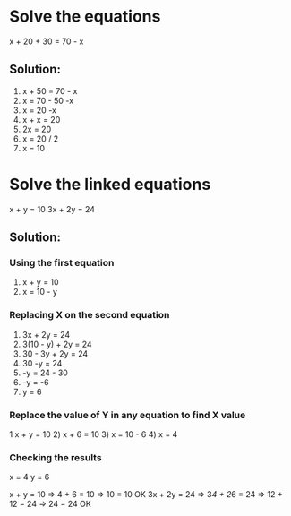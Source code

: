 # Solve the equations
x + 20 + 30 = 70 - x
## Solution:
1) x + 50 = 70 - x
2) x = 70 - 50 -x
3) x = 20 -x
4) x + x = 20
5) 2x = 20
6) x = 20 / 2
7) x = 10


# Solve the linked equations
x + y = 10
3x + 2y = 24

## Solution:
### Using the first equation
1) x + y = 10
2) x = 10 - y


### Replacing X on the second equation
1) 3x + 2y = 24
2) 3(10 - y) + 2y = 24
3) 30 - 3y + 2y = 24
4) 30 -y = 24
5) -y = 24 - 30
6) -y = -6
7) y = 6

### Replace the value of Y in any equation to find X value
1 x + y = 10
2) x + 6 = 10
3) x = 10 - 6
4) x = 4

### Checking the results
x = 4
y = 6

x + y = 10 => 4 + 6 = 10 => 10 = 10 OK
3x + 2y = 24 => 3*4 + 2*6 = 24 => 12 + 12 = 24 => 24 = 24 OK
